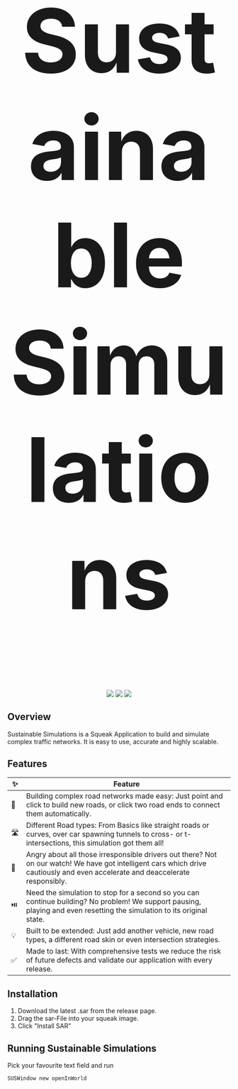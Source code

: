 <h1 align="center" style=font-size:200px>Sustainable Simulations</h1>

<p align="center">
    <a href="https://github.com/hpi-swa-teaching/TelegramClient/commits/" title="Last Commit"><img src="https://img.shields.io/github/last-commit/hpi-swa-teaching/SustainableSimulations?style=flat"></a>
    <a href="https://github.com/hpi-swa-teaching/TelegramClient/issues" title="Open Issues"><img src="https://img.shields.io/github/issues/hpi-swa-teaching/SustainableSimulations"></a>
    <a href="./LICENSE" title="License"><img src="https://img.shields.io/github/license/hpi-swa-teaching/SustainableSimulations"></a>
</p>

## Overview

Sustainable Simulations is a Squeak Application to build and simulate complex traffic networks. It is easy to use, accurate and highly scalable.

## Features

| ✨  | Feature |
| --- | --------| 
| 🔧 | Building complex road networks made easy: Just point and click to build new roads, or click two road ends to connect them automatically. |
| 🛣️ | Different Road types: From Basics like straight roads or curves, over car spawning tunnels to cross- or t-intersections, this simulation got them all! |
| 🚗 | Angry about all those irresponsible drivers out there? Not on our watch! We have got intelligent cars which drive cautiously and even accelerate and deaccelerate responsibly. |
| ⏯️ | Need the simulation to stop for a second so you can continue building? No problem! We support pausing, playing and even resetting the simulation to its original state. |
| 💡 | Built to be extended: Just add another vehicle, new road types, a different road skin or even intersection strategies. |
| ✅ | Made to last: With comprehensive tests we reduce the risk of future defects and validate our application with every release. |

## Installation

1. Download the latest .sar from the release page.
2. Drag the sar-File into your squeak image.
3. Click "Install SAR"

## Running Sustainable Simulations

Pick your favourite text field and run
```smalltalk
SUSWindow new openInWorld
```
